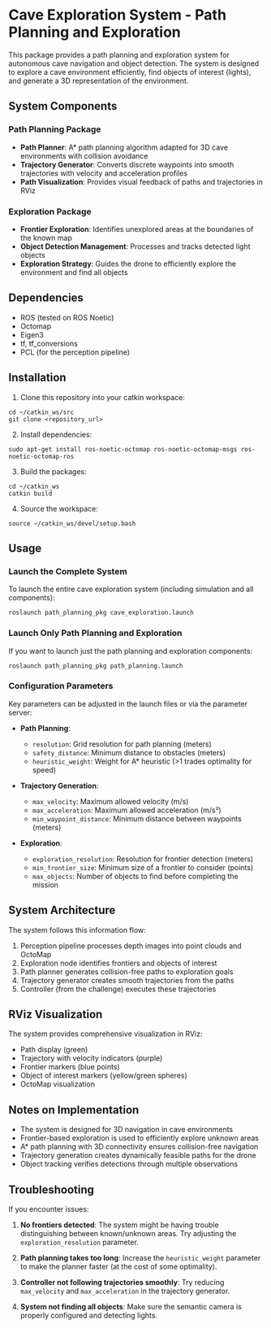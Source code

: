 # Cave Exploration System - Path Planning and Exploration

This package provides a path planning and exploration system for autonomous cave navigation and object detection. The system is designed to explore a cave environment efficiently, find objects of interest (lights), and generate a 3D representation of the environment.

## System Components

### Path Planning Package
- **Path Planner**: A* path planning algorithm adapted for 3D cave environments with collision avoidance
- **Trajectory Generator**: Converts discrete waypoints into smooth trajectories with velocity and acceleration profiles
- **Path Visualization**: Provides visual feedback of paths and trajectories in RViz

### Exploration Package
- **Frontier Exploration**: Identifies unexplored areas at the boundaries of the known map
- **Object Detection Management**: Processes and tracks detected light objects
- **Exploration Strategy**: Guides the drone to efficiently explore the environment and find all objects

## Dependencies

- ROS (tested on ROS Noetic)
- Octomap
- Eigen3
- tf, tf_conversions
- PCL (for the perception pipeline)

## Installation

1. Clone this repository into your catkin workspace:
```
cd ~/catkin_ws/src
git clone <repository_url>
```

2. Install dependencies:
```
sudo apt-get install ros-noetic-octomap ros-noetic-octomap-msgs ros-noetic-octomap-ros
```

3. Build the packages:
```
cd ~/catkin_ws
catkin build
```

4. Source the workspace:
```
source ~/catkin_ws/devel/setup.bash
```

## Usage

### Launch the Complete System

To launch the entire cave exploration system (including simulation and all components):

```
roslaunch path_planning_pkg cave_exploration.launch
```

### Launch Only Path Planning and Exploration

If you want to launch just the path planning and exploration components:

```
roslaunch path_planning_pkg path_planning.launch
```

### Configuration Parameters

Key parameters can be adjusted in the launch files or via the parameter server:

- **Path Planning**:
  - `resolution`: Grid resolution for path planning (meters)
  - `safety_distance`: Minimum distance to obstacles (meters)
  - `heuristic_weight`: Weight for A* heuristic (>1 trades optimality for speed)

- **Trajectory Generation**:
  - `max_velocity`: Maximum allowed velocity (m/s)
  - `max_acceleration`: Maximum allowed acceleration (m/s²)
  - `min_waypoint_distance`: Minimum distance between waypoints (meters)

- **Exploration**:
  - `exploration_resolution`: Resolution for frontier detection (meters)
  - `min_frontier_size`: Minimum size of a frontier to consider (points)
  - `max_objects`: Number of objects to find before completing the mission

## System Architecture

The system follows this information flow:

1. Perception pipeline processes depth images into point clouds and OctoMap
2. Exploration node identifies frontiers and objects of interest
3. Path planner generates collision-free paths to exploration goals
4. Trajectory generator creates smooth trajectories from the paths
5. Controller (from the challenge) executes these trajectories

## RViz Visualization

The system provides comprehensive visualization in RViz:
- Path display (green)
- Trajectory with velocity indicators (purple)
- Frontier markers (blue points)
- Object of interest markers (yellow/green spheres)
- OctoMap visualization

## Notes on Implementation

- The system is designed for 3D navigation in cave environments
- Frontier-based exploration is used to efficiently explore unknown areas
- A* path planning with 3D connectivity ensures collision-free navigation
- Trajectory generation creates dynamically feasible paths for the drone
- Object tracking verifies detections through multiple observations

## Troubleshooting

If you encounter issues:

1. **No frontiers detected**: The system might be having trouble distinguishing between known/unknown areas. Try adjusting the `exploration_resolution` parameter.

2. **Path planning takes too long**: Increase the `heuristic_weight` parameter to make the planner faster (at the cost of some optimality).

3. **Controller not following trajectories smoothly**: Try reducing `max_velocity` and `max_acceleration` in the trajectory generator.

4. **System not finding all objects**: Make sure the semantic camera is properly configured and detecting lights.
